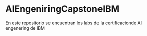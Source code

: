 # AIEngeniringCapstoneIBM

En este repositorio se encuentran los labs de la certificacionde AI engenering de IBM
